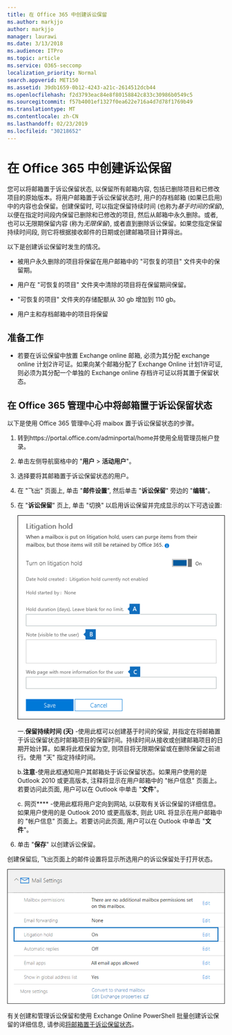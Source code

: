 ```yaml
---
title: 在 Office 365 中创建诉讼保留
ms.author: markjjo
author: markjjo
manager: laurawi
ms.date: 3/13/2018
ms.audience: ITPro
ms.topic: article
ms.service: O365-seccomp
localization_priority: Normal
search.appverid: MET150
ms.assetid: 39db1659-0b12-4243-a21c-2614512dcb44
ms.openlocfilehash: f2d3793eac84e8f80158842c833c30986b0549c5
ms.sourcegitcommit: f57b4001ef1327f0ea622e716a4d7d78f1769b49
ms.translationtype: MT
ms.contentlocale: zh-CN
ms.lasthandoff: 02/23/2019
ms.locfileid: "30218652"
---
```

# <a name="create-a-litigation-hold-in-office-365"></a>在 Office 365 中创建诉讼保留

您可以将邮箱置于诉讼保留状态, 以保留所有邮箱内容, 包括已删除项目和已修改项目的原始版本。将用户邮箱置于诉讼保留状态时, 用户的存档邮箱 (如果已启用) 中的内容也会保留。创建保留时, 可以指定保留持续时间 (也称为*基于时间的保留*), 以便在指定时间段内保留已删除和已修改的项目, 然后从邮箱中永久删除。或者, 也可以无限期保留内容 (称为*无限保留*), 或者直到删除诉讼保留。如果您指定保留持续时间段, 则它将根据接收邮件的日期或创建邮箱项目计算得出。 
  
以下是创建诉讼保留时发生的情况。
  
- 被用户永久删除的项目将保留在用户邮箱中的 "可恢复的项目" 文件夹中的保留期。
    
- 用户在 "可恢复的项目" 文件夹中清除的项目将在保留期间保留。
    
- "可恢复的项目" 文件夹的存储配额从 30 gb 增加到 110 gb。
    
- 用户主和存档邮箱中的项目将保留
    
## <a name="before-you-begin"></a>准备工作

- 若要在诉讼保留中放置 Exchange online 邮箱, 必须为其分配 exchange online 计划2许可证。如果向某个邮箱分配了 Exchange Online 计划1许可证, 则必须为其分配一个单独的 Exchange online 存档许可证以将其置于保留状态。
    

## <a name="place-a-mailbox-on-litigation-hold-in-the-office-365-admin-center"></a>在 Office 365 管理中心中将邮箱置于诉讼保留状态

以下是使用 Office 365 管理中心将 maibox 置于诉讼保留状态的步骤。

1. 转到https://portal.office.com/adminportal/home并使用全局管理员帐户登录。
2. 单击左侧导航窗格中的 "**用户** > **活动用户**"。
3. 选择要将其邮箱置于诉讼保留状态的用户。
4. 在 "飞出" 页面上, 单击 "**邮件设置**", 然后单击 "**诉讼保留**" 旁边的 "**编辑**"。
5. 在 "**诉讼保留**" 页上, 单击 "切换" 以启用诉讼保留并完成显示的以下可选设置:
 
    ![O365_LitigationHold1](media/O365-LitigationHold1.png)

    一.**保留持续时间 (天)** -使用此框可以创建基于时间的保留, 并指定在将邮箱置于诉讼保留状态时邮箱项目的保留时间。持续时间从接收或创建邮箱项目的日期开始计算。如果将此框保留为空, 则项目将无限期保留或在删除保留之前进行。使用 "天" 指定持续时间。
    
    b.**注意**-使用此框通知用户其邮箱处于诉讼保留状态。如果用户使用的是 Outlook 2010 或更高版本, 注释将显示在用户邮箱中的 "帐户信息" 页面上。若要访问此页面, 用户可以在 Outlook 中单击 "**文件**"。
     
    c. 网页**** -使用此框将用户定向到网站, 以获取有关诉讼保留的详细信息。如果用户使用的是 Outlook 2010 或更高版本, 则此 URL 将显示在用户邮箱中的 "帐户信息" 页面上。若要访问此页面, 用户可以在 Outlook 中单击 "**文件**"。
 
6. 单击 "**保存**" 以创建诉讼保留。

创建保留后, 飞出页面上的邮件设置将显示所选用户的诉讼保留处于打开状态。

![O365_LitigationHold2](media/O365-LitigationHold2.png)

有关创建和管理诉讼保留和使用 Exchange Online PowerShell 批量创建诉讼保留的详细信息, 请参阅[将邮箱置于诉讼保留状态](https://docs.microsoft.com/office365/SecurityCompliance/place-a-mailbox-on-litigation-hold)。
